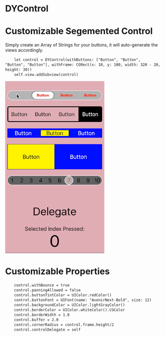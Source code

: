 # DYControl
# Customizable Segemented Control
Simply create an Array of Strings for your buttons, it will auto-generate the views accordingly.

        let control = DYControl(withButtons: ["Button", "Button", "Button", "Button"], withFrame: CGRect(x: 10, y: 100, width: 320 - 20, height: 30))
        self.view.addSubview(control)

![](https://raw.githubusercontent.com/dannyYassine/DYControl/master/DYRipple.gif)

# Customizable Properties

        control.withBounce = true
        control.panningAllowed = false
        control.buttonTintColor = UIColor.redColor()
        control.buttonFont = UIFont(name: "AvenirNext-Bold", size: 12)
        control.backgroundColor = UIColor.lightGrayColor()
        control.borderColor = UIColor.whiteColor().CGColor
        control.borderWidth = 1.0
        control.buffer = 2.0
        control.cornerRadius = control.frame.height/2
        control.controlDelegate = self
